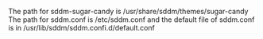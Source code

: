The path for sddm-sugar-candy is /usr/share/sddm/themes/sugar-candy
The path for sddm.conf is /etc/sddm.conf and the default file of sddm.conf is in /usr/lib/sddm/sddm.confi.d/default.conf
